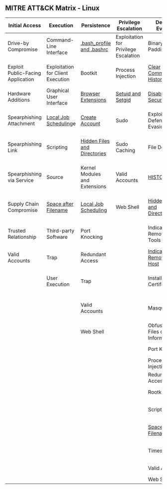 ## MITRE ATT&CK Matrix - Linux

| Initial Access	| Execution	| Persistence	| Privilege Escalation	| Defense Evasion	| Credential Access	| Discovery	| Lateral Movement	| Collection	| Exfiltration	| Command and Control|
|-------------------------------------------------------|----------------------------------------|-----------------------------------------|----------------------------------------|----------------------------------------|-------------------------------------|------------------------------------|--------------------------------|--------------------------------|-----------------------------------------------|-----------------------------------------|
| Drive-by Compromise	| Command-Line Interface	| [.bash_profile and .bashrc](Persistence/bash_profile_and_bashrc.md)	| Exploitation for Privilege Escalation	| Binary Padding	| [Bash History](Credential_Access/Bash_History.md) 	| [Account Discovery](Discovery/Account_Discovery.md) 	| Application Deployment Software	| Audio Capture	| Automated Exfiltration	| Commonly Used Port| 
| Exploit Public-Facing Application	| Exploitation for Client Execution	| Bootkit	| Process Injection	| [Clear Command History](Defense_Evasion/Clear_Command_History.md)	| Brute Force	| Browser Bookmark Discovery | Exploitation of Remote Services	| Automated Collection	| Data Compressed	| Communication Through Removable Media| 
| Hardware Additions	| Graphical User Interface	| [Browser Extensions](Persistence/Browser_Extensions.md)  	| [Setuid and Setgid](Privilege_Escalation/Setuid_and_Setgid.md) 	|[Disabling Security Tools](Defense_Evasion/Disabling_Security_Tools.md)	| [Credentials in Files](Credential_Access/Credentials_in_Files.md)  	| [File and Directory Discovery](Discovery/File_and_Directory_Discovery.md)	| Remote File Copy	| Clipboard Data	| Data Encrypted	| Connection Proxy| 
| Spearphishing Attachment	| [Local Job Scheduling](Persistence/Local_Job_Scheduling.md)e	| [Create Account](Persistence/Create_Account.md)	| Sudo	| Exploitation for Defense Evasion	| Exploitation for Credential Access	| [Network Service Scanning](Discovery/Network_Service_Scanning.md)	|  Remote Services	| Data Staged	 | Data Transfer Size Limits	| [Custom Command and Control Protocol](Command_and_Control/Custom_Command_and_Control_Protocol.md)l| 
| Spearphishing Link	| Scripting	| [Hidden Files and Directories](Defense_Evasion/Hidden_Files_and_Directories)	| Sudo Caching	| File Deletion	| Input Capture	|  Password Policy Discovery	| SSH Hijacking	| Data from Information Repositories	| [Exfiltration Over Alternative Protocol](Exfiltration/Exfiltration_Over_Alternative_Protocol.md) 	| Custom Cryptographic Protocol| 
| Spearphishing via Service	| 	Source	| Kernel Modules and Extensions	| Valid Accounts	|  [HISTCONTROL](Defense_Evasion/HISTCONTROL.md) |  Network Sniffing 	| [Permission Groups Discovery](Discovery/Permissions_Groups_Discovery.md)	| Third-party Software	| Data from Local System	| Exfiltration Over Command and Control Channel	| Data Encoding| 
| Supply Chain Compromise	| [Space after Filename](Execution/Space_After_Filename.md)	| [Local Job Scheduling](Persistence/Local_Job_Scheduling.md)	| Web Shell	| [Hidden Files and Directories](Defense_Evasion/Hidden_Files_and_Directories) 	| Private Keys	| [Process Discovery](Discovery/Process_Discovery.md)	| 		| 	Data from Network Shared Drive	| Exfiltration Over Other Network Medium	| Data Obfuscation| 
| Trusted Relationship	| Third-party Software	| Port Knocking	|  	| Indicator Removal from Tools 	| Two-Factor Authentication Interception	|[Remote System Discovery](Discovery/Remote_System_Discovery.md) 	| 			| Data from Removable Media	| Exfiltration Over Physical Medium	| Domain Fronting| 
| Valid Accounts	| Trap	| Redundant Access 	| 		| [Indicator Removal on Host](Defense_Evasion/Indicator_Removal_On_Host.md) | 			|[System Information Discovery](Discovery/System_Information_Discovery.md)	| 		| Input Capture | Scheduled Transfer | Fallback Channels| 
| 		| User Execution	| Trap	| 		| Install Root Certificate	| 		| [System Network Configuration Discovery](Discovery/System_Network_Configuration_Discovery.md) | 		| Screen Capture |  	| Multi-Stage Channels|
| 		| 		| Valid Accounts |  	| Masquerading | 		| System Network Connection Discovery | 		| 		| 		|  Multi-hop Proxy|
| 		| 		| Web Shell	| 			| Obfuscated Files or Information | 		|  System Owner/User Discovery | 		| 		| 		|  Multiband Communication | 
| 		| 		| 			| 			| Port Knocking	| 				| 			| 			| 			| 			| Multilayer Encryption|
| 		| 		| 			| 			| Process Injection	| 				| 			| 			| 			| 			| 	Port Knocking|
| 		| 		| 			| 			| Redundant Access	| 				| 			| 			| 			| 			| Remote Access Tools|
| 		| 		| 			| 			| Rootkit	| 				| 			| 			| 			| 			| Remote File Copy |
| 		| 		| 			| 			| Scripting	| 				| 			| 			| 			| 			| Standard Application Layer Protocol|
| 		| 		| 			| 			|[Space after Filename](Execution/Space_After_Filename.md)	| 				| 			| 			| 			| 			| Standard Cryptographic Protocol|
| 		| 		| 			| 			| Timestomp	| 				| 			| 			| 			| 			| Standard Non-Application Layer Protocol
| 		| 		| 			| 			| Valid Account	| 				| 			| 			| 			| 			| Uncommonly Used Port|
| 		| 		| 			| 			| Web Service	| 				| 			| 			| 			| 			| Web Service|
